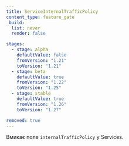 ```yaml
---
title: ServiceInternalTrafficPolicy
content_type: feature_gate
_build:
  list: never
  render: false

stages:
  - stage: alpha 
    defaultValue: false
    fromVersion: "1.21"
    toVersion: "1.21"
  - stage: beta 
    defaultValue: true
    fromVersion: "1.22"
    toVersion: "1.25"    
  - stage: stable
    defaultValue: true
    fromVersion: "1.26"
    toVersion: "1.27"    

removed: true
---
```

Вмикає поле `internalTrafficPolicy` у Services.
